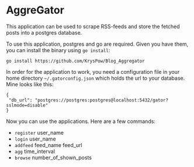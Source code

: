 # AggreGator

This application can be used to scrape RSS-feeds and store the fetched posts into a postgres database.

To use this application, postgres and go are required. Given you have them, you can install the binary using `go install`:

    go install https://github.com/KrysPow/Blog_Aggregator

In order for the application to work, you need a configuration file in your home directory `~/.gatorconfig.json` which holds the url to your database. Mine looks like this:

    {
     "db_url": "postgres://postgres:postgres@localhost:5432/gator?sslmode=disable"
    }

Now you can use the applications. Here are a few commands:

- `register` user_name
- `login` user_name
- `addfeed` feed_name feed_url
- `agg` time_interval
- `browse` number_of_shown_posts